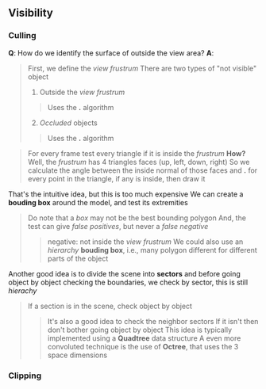 ## Visibility

### Culling

**Q**: How do we identify the surface of outside the view area?
**A**:
> First, we define the _view frustrum_
> There are two types of "not visible" object
> 1) Outside the _view frustrum_
> > Uses the __.__ algorithm
> 2) _Occluded_ objects
> > Uses the __.__ algorithm

> For every frame test every triangle if it is inside the _frustrum_
> **How?** Well, the _frustrum_ has 4 triangles faces (up, left, down, right)
> So we calculate the angle between the inside normal of those faces and __.__
> for every point in the triangle, if any is inside, then draw it

That's the intuitive idea, but this is too much expensive
We can create a **bouding box** around the model, and test its extremities
> Do note that a _box_ may not be the best bounding polygon
> And, the test can give _false positives_, but never a _false negative_
> > negative: not inside the _view frustrum_
> We could also use an _hierarchy_ **bouding box**, i.e., many polygon different
> for different parts of the object

Another good idea is to divide the scene into **sectors** and before going object
by object checking the boundaries, we check by sector, this is still _hierachy_
> If a section is in the scene, check object by object
> > It's also a good idea to check the neighbor sectors
> If it isn't then don't bother going object by object
This idea is typically implemented using a **Quadtree** data structure
A even more convoluted technique is the use of **Octree**,
that uses the 3 space dimensions


### Clipping
